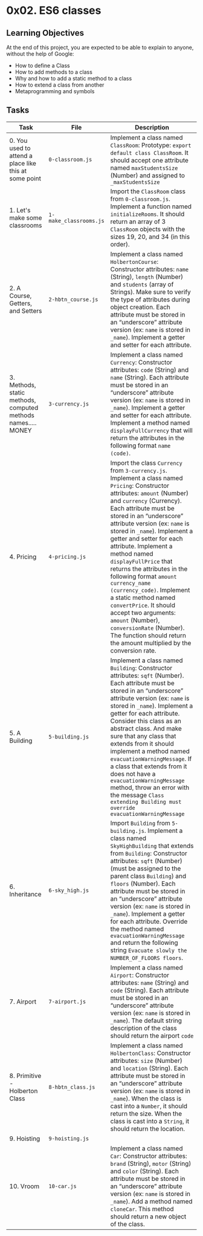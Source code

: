 # 0x02. ES6 classes

## Learning Objectives
At the end of this project, you are expected to be able to explain to anyone, without the help of Google:

- How to define a Class
- How to add methods to a class
- Why and how to add a static method to a class
- How to extend a class from another
- Metaprogramming and symbols

## Tasks
| Task | File | Description |
|------|------|-------------|
| 0. You used to attend a place like this at some point | `0-classroom.js` | Implement a class named `ClassRoom`: Prototype: `export default class ClassRoom`. It should accept one attribute named `maxStudentsSize` (Number) and assigned to `_maxStudentsSize` |
| 1. Let's make some classrooms | `1-make_classrooms.js` | Import the `ClassRoom` class from `0-classroom.js`. Implement a function named `initializeRooms`. It should return an array of 3 `ClassRoom` objects with the sizes 19, 20, and 34 (in this order). |
| 2. A Course, Getters, and Setters | `2-hbtn_course.js` | Implement a class named `HolbertonCourse`: Constructor attributes: `name` (String), `length` (Number) and `students` (array of Strings). Make sure to verify the type of attributes during object creation. Each attribute must be stored in an “underscore” attribute version (ex: `name` is stored in `_name`). Implement a getter and setter for each attribute. |
| 3. Methods, static methods, computed methods names..... MONEY | `3-currency.js` | Implement a class named `Currency`: Constructor attributes: `code` (String) and `name` (String). Each attribute must be stored in an “underscore” attribute version (ex: `name` is stored in `_name`). Implement a getter and setter for each attribute. Implement a method named `displayFullCurrency` that will return the attributes in the following format `name (code)`. |
| 4. Pricing | `4-pricing.js` | Import the class `Currency` from `3-currency.js`. Implement a class named `Pricing`: Constructor attributes: `amount` (Number) and `currency` (Currency). Each attribute must be stored in an “underscore” attribute version (ex: `name` is stored in `_name`). Implement a getter and setter for each attribute. Implement a method named `displayFullPrice` that returns the attributes in the following format `amount currency_name (currency_code)`. Implement a static method named `convertPrice`. It should accept two arguments: `amount` (Number), `conversionRate` (Number). The function should return the amount multiplied by the conversion rate. |
| 5. A Building | `5-building.js` | Implement a class named `Building`: Constructor attributes: `sqft` (Number). Each attribute must be stored in an “underscore” attribute version (ex: `name` is stored in `_name`). Implement a getter for each attribute. Consider this class as an abstract class. And make sure that any class that extends from it should implement a method named `evacuationWarningMessage`. If a class that extends from it does not have a `evacuationWarningMessage` method, throw an error with the message `Class extending Building must override evacuationWarningMessage` |
| 6. Inheritance | `6-sky_high.js` | Import `Building` from `5-building.js`. Implement a class named `SkyHighBuilding` that extends from `Building`: Constructor attributes: `sqft` (Number) (must be assigned to the parent class `Building`) and `floors` (Number). Each attribute must be stored in an “underscore” attribute version (ex: `name` is stored in `_name`). Implement a getter for each attribute. Override the method named `evacuationWarningMessage` and return the following string `Evacuate slowly the NUMBER_OF_FLOORS floors`. |
| 7. Airport | `7-airport.js` | Implement a class named `Airport`: Constructor attributes: `name` (String) and `code` (String). Each attribute must be stored in an “underscore” attribute version (ex: `name` is stored in `_name`). The default string description of the class should return the airport `code` |
| 8. Primitive - Holberton Class | `8-hbtn_class.js` | Implement a class named `HolbertonClass`: Constructor attributes: `size` (Number) and `location` (String). Each attribute must be stored in an “underscore” attribute version (ex: `name` is stored in `_name`). When the class is cast into a `Number`, it should return the size. When the class is cast into a `String`, it should return the location. |
| 9. Hoisting | `9-hoisting.js` | |
| 10. Vroom | `10-car.js` | Implement a class named `Car`: Constructor attributes: `brand` (String), `motor` (String) and `color` (String). Each attribute must be stored in an “underscore” attribute version (ex: `name` is stored in `_name`). Add a method named `cloneCar`. This method should return a new object of the class. |
